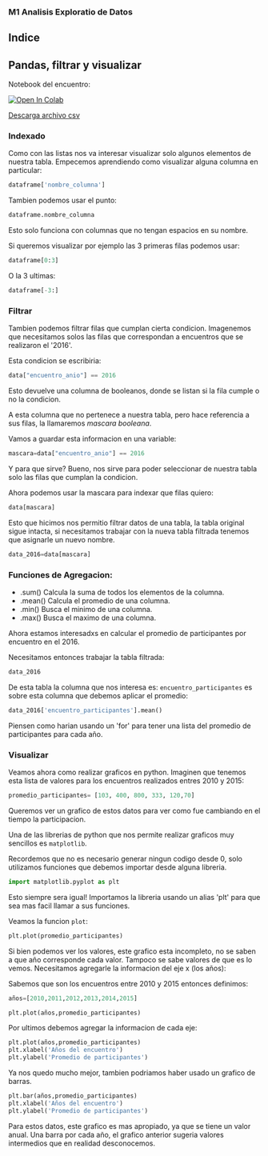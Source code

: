### M1 Analisis Exploratio de Datos

## Indice

## Pandas, filtrar y visualizar


Notebook del encuentro:

[![Open In Colab](https://colab.research.google.com/assets/colab-badge.svg)](https://drive.google.com/file/d/1PP3mCBeLQeHFsg3Xi36N5VHeqyalThyl/view?usp=sharing)

[Descarga archivo csv](https://drive.google.com/file/d/1vH2ym59HCkPSgt40f5cdy5sTSaz0CFUF/view?usp=sharing)

### Indexado

Como con las listas nos va interesar visualizar solo algunos elementos de nuestra tabla. Empecemos aprendiendo como visualizar alguna columna en particular:


```python
dataframe['nombre_columna']
```

Tambien podemos usar el punto:

```python
dataframe.nombre_columna
```

Esto solo funciona con columnas que no tengan espacios en su nombre.

Si queremos visualizar por ejemplo las 3 primeras filas podemos usar:

```python
dataframe[0:3]
```
O la 3 ultimas:

```python
dataframe[-3:]
```

### Filtrar

Tambien podemos filtrar filas que cumplan cierta condicion. Imagenemos que necesitamos solos las filas que correspondan a encuentros que se realizaron el '2016'.

Esta condicion se escribiria:

```python
data["encuentro_anio"] == 2016
```

Esto devuelve una columna de booleanos, donde se listan si la fila cumple o no la condicion.

A esta columna que no pertenece a nuestra tabla, pero hace referencia a sus filas, la llamaremos *mascara booleana*. 

Vamos a guardar esta informacion en una variable:

```python
mascara=data["encuentro_anio"] == 2016
```

Y para que sirve? Bueno, nos sirve para poder seleccionar de nuestra tabla solo las filas que cumplan la condicion.

Ahora podemos usar la mascara para indexar que filas quiero:

```python
data[mascara]
``` 
Esto que hicimos nos permitio filtrar datos de una tabla, la tabla original sigue intacta, si necesitamos trabajar con la nueva tabla filtrada tenemos que asignarle un nuevo nombre.

```python
data_2016=data[mascara]
``` 

### Funciones de Agregacion:

- .sum() Calcula la suma de todos los elementos de la columna.
- .mean() Calcula el promedio de una columna.
- .min()  Busca el minimo de una columna.
- .max()  Busca el maximo de una columna.

Ahora estamos interesadxs en calcular el promedio de participantes por encuentro en el 2016.

Necesitamos entonces trabajar la tabla filtrada:

```python
data_2016
```

De esta tabla la columna que nos interesa es: `encuentro_participantes` es sobre esta columna que debemos aplicar el promedio:

```python
data_2016['encuentro_participantes'].mean()
```
Piensen como harian usando un 'for' para tener una lista del promedio de participantes para cada año.

### Visualizar



Veamos ahora como realizar graficos en python. Imaginen que tenemos esta lista de valores para los encuentros realizados entres 2010 y 2015:

```python
promedio_participantes= [103, 400, 800, 333, 120,70]
```

Queremos ver un grafico de estos datos para ver como fue cambiando en el tiempo la participacion.

Una de las librerias de python que nos permite realizar graficos muy sencillos es `matplotlib`.

Recordemos que no es necesario generar ningun codigo desde 0, solo utilizamos funciones que debemos importar desde alguna libreria.

```python
import matplotlib.pyplot as plt
```

Esto siempre sera igual! Importamos la libreria usando un alias 'plt' para que sea mas facil llamar a sus funciones.

Veamos la funcion `plot`:

```python
plt.plot(promedio_participantes)
```

Si bien podemos ver los valores, este grafico esta incompleto, no se saben a que año corresponde cada valor. Tampoco se sabe valores de que es lo vemos. Necesitamos agregarle la informacion del eje x (los años):

Sabemos que son los encuentros entre 2010 y 2015 entonces definimos:

```python
años=[2010,2011,2012,2013,2014,2015]
```
```python
plt.plot(años,promedio_participantes)
```

Por ultimos debemos agregar la informacion de cada eje:

```python
plt.plot(años,promedio_participantes)
plt.xlabel('Años del encuentro')
plt.ylabel('Promedio de participantes')
```

Ya nos quedo mucho mejor, tambien podriamos haber usado un grafico de barras. 


```python
plt.bar(años,promedio_participantes)
plt.xlabel('Años del encuentro')
plt.ylabel('Promedio de participantes')
```

Para estos datos, este grafico es mas apropiado, ya que se tiene un valor anual. Una barra por cada año, el grafico anterior sugeria valores intermedios que en realidad desconocemos.
